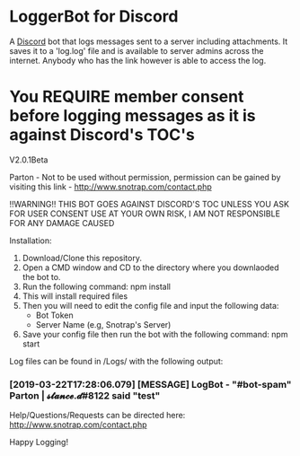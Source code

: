 # LoggerBot for Discord

A [Discord](https://discordapp.com/) bot that logs messages sent to a server including attachments.
It saves it to a 'log.log' file and is available to server admins across the internet.
Anybody who has the link however is able to access the log.

# You REQUIRE member consent before logging messages as it is against Discord's TOC's

V2.0.1Beta

Parton - Not to be used without permission, permission can be gained by 
visiting this link - http://www.snotrap.com/contact.php

!!WARNING!!
THIS BOT GOES AGAINST DISCORD'S TOC UNLESS YOU ASK FOR USER CONSENT
USE AT YOUR OWN RISK, I AM NOT RESPONSIBLE FOR ANY DAMAGE CAUSED 

Installation:

1.  Download/Clone this repository.
2.  Open a CMD window and CD to the directory where you downlaoded the bot to.
3.  Run the following command: npm install
4.  This will install required files
5.  Then you will need to edit the config file and input the following data:
    - Bot Token
    - Server Name (e.g, Snotrap's Server)
6.  Save your config file then run the bot with the following command: npm start

Log files can be found in /Logs/ with the following output:

### [2019-03-22T17:28:06.079] [MESSAGE] LogBot - "#bot-spam" Parton | 𝓼𝓽𝓪𝓷𝓬𝓮.𝓭#8122 said "test" 


Help/Questions/Requests can be directed here: http://www.snotrap.com/contact.php

Happy Logging!
